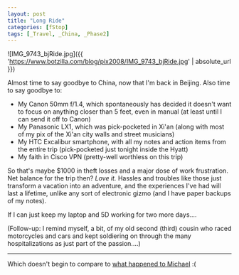 ```yaml
---
layout: post
title: "Long Ride"
categories: [fStop]
tags: [_Travel, _China, _Phase2]
---
```


![IMG_9743_bjRide.jpg]({{ 'https://www.botzilla.com/blog/pix2008/IMG_9743_bjRide.jpg' | absolute_url }})

Almost time to say goodbye to China, now that I'm back in Beijing. Also time to say goodbye to:
* My Canon 50mm f/1.4, which spontaneously has decided it doesn't want to focus on anything closer than 5 feet, even in manual (at least until I can send it off to Canon)
* My Panasonic LX1, which was pick-pocketed in Xi'an (along with most of my pix of the Xi'an city walls and street musicians)
* My HTC Excalibur smartphone, with all my notes and action items from the entire trip (pick-pocketed just tonight inside the Hyatt)
* My faith in Cisco VPN (pretty-well worthless on this trip)

So that's maybe $1000 in theft losses and a major dose of work frustration. Net balance for the trip then? _Love it._ Hassles and troubles like those just transform a vacation into an adventure, and the experiences I've had will last a lifetime, unlike any sort of electronic gizmo (and I have paper backups of my notes).

If  I can just keep my laptop and 5D working for two more days....

(Follow-up: I remind myself, a bit, of my old second (third) cousin who raced motorcycles and cars and kept soldiering on through the many hospitalizations as just part of the passion....)

<hr>

Which doesn't begin to compare to <a href="http://2point8.whileseated.org/2008/01/07/robbed/">what happened to Michael</a> :(


